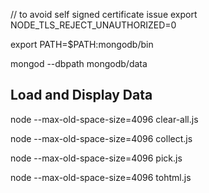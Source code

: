 // to avoid self signed certificate issue
export NODE_TLS_REJECT_UNAUTHORIZED=0

export PATH=$PATH:mongodb/bin

mongod --dbpath mongodb/data


Load and Display Data
---------------------

node --max-old-space-size=4096 clear-all.js

node --max-old-space-size=4096 collect.js

node --max-old-space-size=4096 pick.js

node --max-old-space-size=4096 tohtml.js

